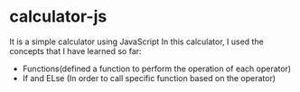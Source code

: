 # calculator-js
It is a simple calculator using JavaScript
In this calculator, I used the concepts that I have learned so far:
- Functions(defined a function to perform the operation of each operator)
- If and ELse (In order to call specific function based on the operator)

